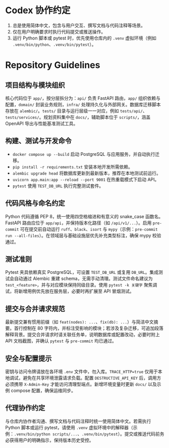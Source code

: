 # Codex 协作约定

1. 总是使用简体中文，包含与用户交互、撰写文档与代码注释等场景。
2. 仅在用户明确要求时执行代码提交或推送操作。
3. 运行 Python 脚本或 pytest 时，优先使用仓库内的 `.venv` 虚拟环境（例如 `.venv/bin/python`、`.venv/bin/pytest`）。

# Repository Guidelines

## 项目结构与模块组织
核心代码位于 `app/`，按分层拆分为：`api/` 负责 FastAPI 路由，`app/` 组织依赖与配置，`domain/` 封装业务规则，`infra/` 处理持久化与外部网关。数据库迁移脚本存放在 `alembic/`。`tests/` 目录与运行层级一一对应，例如 `tests/api/`、`tests/services/`。规划资料集中在 `docs/`，辅助脚本位于 `scripts/`，涵盖 OpenAPI 导出与性能基准测试工具。

## 构建、测试与开发命令
- `docker compose up --build` 启动 PostgreSQL 与应用服务，并自动执行迁移。
- `pip install -r requirements.txt` 安装本地开发所需依赖。
- `alembic upgrade head` 将数据库更新到最新版本，推荐在本地测试前运行。
- `uvicorn app.main:app --reload --port 9001` 在热重载模式下启动 API。
- `pytest` 使用 `TEST_DB_URL` 执行完整测试套件。

## 代码风格与命名约定
Python 代码遵循 PEP 8，统一使用四空格缩进和有意义的 snake_case 函数名。FastAPI 路由应位于 `app/api`，并保持版本化路径（如 `/api/v1/...`）。启用 `pre-commit` 可在提交前自动运行 `ruff`、`black`、`isort` 与 `mypy`（示例：`pre-commit run --all-files`）。在领域层与基础设施层优先补充类型标注，确保 mypy 校验通过。

## 测试准则
Pytest 夹具依赖真实 PostgreSQL，可设置 `TEST_DB_URL` 或复用 `DB_URL`。集成测试会自动通过 Alembic 重建 schema，无需手动清理。测试文件命名建议为 `test_<feature>`，并与对应模块保持同级目录。使用 `pytest -k 关键字` 聚焦调试，将新增用例优先放在服务层，必要时再扩展至 API 冒烟测试。

## 提交与合并请求规范
最新提交兼有惯用前缀（如 `feat(nodes): ...`、`fix(db): ...`）与简洁中文摘要。首行控制在 80 字符内，并标注受影响的模块；若涉及复杂迁移，可追加段落解释背景。提交合并请求时请关联任务单，说明数据库或配置改动，必要时附上 API 文档截图，并确认 `pytest` 与 `pre-commit` 均已通过。

## 安全与配置提示
密钥与访问令牌请放在各环境 `.env` 文件中，勿入库。`TRACE_HTTP=true` 仅用于本地调试，避免在共享环境泄露请求负载。配置 `DESTRUCTIVE_API_KEY` 后，调用方必须携带 `X-Admin-Key` 才能访问清理型端点。新增环境变量时更新 `docs/` 以及示例 compose 配置，确保运维同步。

## 代理协作约定
与仓库内协作者沟通、撰写文档与代码注释时统一使用简体中文。若需执行 Python 脚本或运行 pytest，请使用 `.venv` 虚拟环境中的解释器（示例：`.venv/bin/python scripts/...`、`.venv/bin/pytest`）。提交或推送代码前务必获得用户的明确指示，保持版本历史受控。
